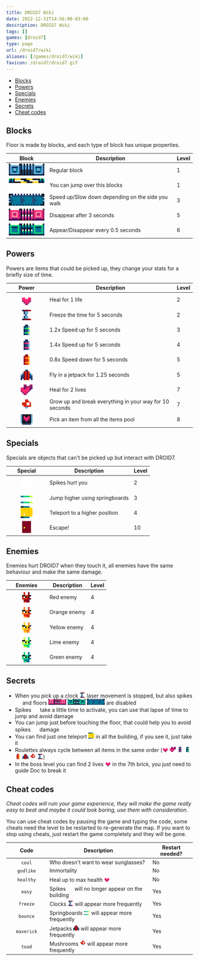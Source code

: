 ```yaml
---
title: DROID7 Wiki
date: 2022-12-31T14:56:00-03:00
description: DROID7 Wiki
tags: []
games: [droid7]
type: page
url: /droid7/wiki
aliases: [/games/droid7/wiki]
favicon: /droid7/droid7.gif
---
```


- [Blocks](#blocks)
- [Powers](#powers)
- [Specials](#specials)
- [Enemies](#enemies)
- [Secrets](#secrets)
- [Cheat codes](#cheat-codes)

## Blocks

Floor is made by blocks, and each type of block has unique properties.

| Block                                                                                            | Description                                       | Level  |
| ------------------------------------------------------------------------------------------------ | ------------------------------------------------- | ------ |
| <img alt="Block" class="borderless" src="blocks/block.png">                                      | Regular block                                     | 1      |
| <img alt="One way" class="borderless" src="blocks/one_way.png">                                  | You can jump over this blocks                     | 1      |
| <img alt="Walking machine" class="borderless" src="blocks/walking_machine.gif">                  | Speed up/Slow down depending on the side you walk | 3      |
| <img alt="Droppable" class="borderless" src="blocks/droppable.png">                              | Disappear after 3 seconds                         | 5      |
| <img alt="Togglable" class="borderless" src="blocks/togglable.gif">                              | Appear/Disappear every 0.5 seconds                | 6      |

## Powers

Powers are items that could be picked up, they change your stats for a briefly size of time.

| Power                                                                        | Description                                             | Level |
|------------------------------------------------------------------------------|---------------------------------------------------------|-------|
| <img alt="Life" class="borderless" src="items/life.png">                     | Heal for 1 life                                         | 2     |
| <img alt="Clock" class="borderless" src="items/clock.png">                   | Freeze the time for 5 seconds                           | 2     |
| <img alt="Battery" class="borderless" src="items/battery.png">               | 1.2x Speed up for 5 seconds                             | 3     |
| <img alt="Super battery" class="borderless" src="items/super_battery.png">   | 1.4x Speed up for 5 seconds                             | 4     |
| <img alt="Broken battery" class="borderless" src="items/broken_battery.png"> | 0.8x Speed down for 5 seconds                           | 5     |
| <img alt="Jetpack" class="borderless" src="items/jetpack.png">               | Fly in a jetpack for 1.25 seconds                       | 5     |
| <img alt="Two lives" class="borderless" src="items/two_lives.png">           | Heal for 2 lives                                        | 7     |
| <img alt="Mushroom" class="borderless" src="items/mushroom.png">             | Grow up and break everything in your way for 10 seconds | 7     |
| <img alt="Roulette" class="borderless" src="items/roulette.gif">             | Pick an item from all the items pool                    | 8     |

## Specials

Specials are objects that can't be picked up but interact with DROID7.

| Special                                                                   | Description                    | Level |
|---------------------------------------------------------------------------|--------------------------------|-------|
| <img alt="Spikes" class="borderless" src="specials/spikes.gif">           | Spikes hurt you                | 2     |
| <img alt="Springboard" class="borderless" src="specials/springboard.gif"> | Jump higher using springboards | 3     |
| <img alt="Teleport" class="borderless" src="specials/teleport.gif">       | Teleport to a higher position  | 4     |
| <img alt="Door" class="borderless" src="specials/door.png">               | Escape!                        | 10    |

## Enemies

Enemies hurt DROID7 when they touch it,  all enemies have the same behaviour and make the same damage.

| Enemies                                                        | Description  | Level |
|----------------------------------------------------------------|--------------|-------|
| <img alt="Red" class="borderless" src="enemies/red.gif">       | Red enemy    | 4     |
| <img alt="Orange" class="borderless" src="enemies/orange.gif"> | Orange enemy | 4     |
| <img alt="Yellow" class="borderless" src="enemies/yellow.gif"> | Yellow enemy | 4     |
| <img alt="Lime" class="borderless" src="enemies/lime.gif">     | Lime enemy   | 4     |
| <img alt="Green" class="borderless" src="enemies/green.gif">   | Green enemy  | 4     |

## Secrets

- When you pick up a clock <img alt="Clock" class="borderless small-icon" src="items/clock.png"> laser movement is stopped, but also spikes <img alt="Spikes" class="borderless small-icon" src="specials/spikes.gif"> and floors <img alt="Droppable" class="borderless small-icon" src="blocks/droppable.png"> <img alt="Togglable" class="borderless small-icon" src="blocks/togglable.gif"> <img alt="Walking machine" class="borderless small-icon" src="blocks/walking_machine.gif"> are disabled
- Spikes <img alt="Spikes" class="borderless small-icon" src="specials/spikes.gif"> take a little time to activate, you can use that lapse of time to jump and avoid damage
- You can jump just before touching the floor, that could help you to avoid spikes <img alt="Spikes" class="borderless small-icon" src="specials/spikes.gif"> damage
- You can find just one teleport <img alt="Teleport" class="borderless small-icon" src="specials/teleport.gif"> in all the building, if you see it, just take it
- Roulettes always cycle between all items in the same order (<img alt="Life" class="borderless small-icon" src="items/life.png"> <img alt="Two lives" class="borderless small-icon" src="items/two_lives.png"> <img alt="Super battery" class="borderless small-icon" src="items/super_battery.png"> <img alt="Battery" class="borderless small-icon" src="items/battery.png"> <img alt="Broken battery" class="borderless small-icon" src="items/broken_battery.png"> <img alt="Jetpack" class="borderless small-icon" src="items/jetpack.png"> <img alt="Mushroom" class="borderless small-icon" src="items/mushroom.png"> <img alt="Clock" class="borderless small-icon" src="items/clock.png">)
- In the boss level you can find 2 lives <img alt="Life" class="borderless small-icon" src="items/life.png"> in the 7th brick, you just need to guide Doc to break it

## Cheat codes

*Cheat codes will ruin your game experience, they will make the game really easy to beat and maybe it could look boring, use them with consideration.*

You can use cheat codes by pausing the game and typing the code, some cheats need the level to be restarted to re-generate the map. If you want to stop using cheats, just restart the game completely and they will be gone.

| Code       | Description                                                                                                                   | Restart needed? |
|------------|-------------------------------------------------------------------------------------------------------------------------------|-----------------|
| `cool`     | Who doesn't want to wear sunglasses?                                                                                          | No              |
| `godlike`  | Immortality                                                                                                                   | No              |
| `healthy`  | Heal up to max health <img alt="Life" class="borderless small-icon" src="items/life.png">                                     | No              |
| `easy`     | Spikes <img alt="Spikes" class="borderless small-icon" src="specials/spikes.gif"> will no longer appear on the building       | Yes             |
| `freeze`   | Clocks <img alt="Clock" class="borderless small-icon" src="items/clock.png"> will appear more frequently                      | Yes             |
| `bounce`   | Springboards <img alt="Springboard" class="borderless small-icon" src="specials/springboard.gif"> will appear more frequently | Yes             |
| `maverick` | Jetpacks <img alt="Jetpack" class="borderless small-icon" src="items/jetpack.png"> will appear more frequently                | Yes             |
| `toad`     | Mushrooms <img alt="Mushroom" class="borderless small-icon" src="items/mushroom.png"> will appear more frequently             | Yes             |


<style>
  th:first-of-type, td:first-of-type {
    text-align: center;
    width: 96px;
  }

  .small-icon {
    height: 16px;
  }
</style>
